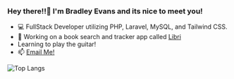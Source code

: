 ### Hey there!!👋 I'm Bradley Evans and its nice to meet you!

- 💻 FullStack Developer utilizing PHP, Laravel, MySQL, and Tailwind CSS.
- 🔭 Working on a book search and tracker app called <a href="www.librisearch.com">Libri</a>
- Learning to play the guitar!
- 📫 <a href="mailto:bradleyt.evans@gmail.com"> Email Me! </a>

![Top Langs](https://github-readme-stats.vercel.app/api/top-langs/?username=z0mbiebrad&layout=compact)
